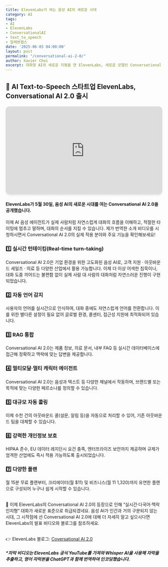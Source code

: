 ```yaml
---
title: ElevenLabs가 여는 음성 AI의 새로운 시대
category: AI
tags:
- AI
- ElevenLabs
- ConversationalAI
- text_to_speech
- 일레븐랩스
date: '2025-06-03 04:00:00'
layout: post
permalink: "/conversational-ai-2-0/"
author: Xavier Choi
excerpt: 대화형 AI의 새로운 지평을 연 ElevenLabs, 새로운 모델인 Conversational AI 2.0을 발표하다.
---
```


## 📰 AI Text-to-Speech 스타트업 ElevenLabs, Conversational AI 2.0 출시


<iframe width="800" height="450" src="https://www.youtube.com/embed/nn_SHKGm2uE" frameborder="0" allowfullscreen style="max-width: 100%; width: 100%; height: auto; aspect-ratio: 16/9; display: block; margin: 1.275rem auto; border-radius: 0.75rem; box-shadow: 0 4px 6px -1px rgba(0, 0, 0, 0.1);"></iframe>

#### ElevenLabs가 5월 30일, 음성 AI의 새로운 시대를 여는 Conversational AI 2.0을 공개했습니다.

이제 AI 음성 에이전트가 실제 사람처럼 자연스럽게 대화의 흐름을 이해하고, 적절한 타이밍에 멈추고 말하며, 대화의 순서를 지킬 수 있습니다. 제가 번역한 소개 비디오를 시청하시면서 Conversational AI 2.0의 실제 적용 분야와 주요 기능을 확인해보세요!


### 1️⃣ 실시간 턴테이킹(Real-time turn-taking)
Conversational AI 2.0은 기업 환경을 위한 고도화된 음성 AI로, 고객 지원 · 아웃바운드 세일즈 · 의료 등 다양한 산업에서 활용 가능합니다. 이제 더 이상 어색한 침묵이나, 대화 도중 끼어드는 불편함 없이 실제 사람 대 사람의 대화처럼 자연스러운 진행이 구현되었습니다.

### 2️⃣ 자동 언어 감지
사용자의 언어를 실시간으로 인식하여, 대화 중에도 자연스럽게 언어를 전환합니다. 이를 위한 별다른 설정이 필요 없어 글로벌 환경, 콜센터, 접근성 지원에 최적화되어 있습니다.

### 3️⃣ RAG 통합
Conversational AI 2.0는 제품 정보, 의료 문서, 내부 FAQ 등 실시간 데이터베이스에 접근해 정확하고 맥락에 맞는 답변을 제공합니다.

### 4️⃣ 멀티모달·멀티 캐릭터 에이전트
Conversational AI 2.0는 음성과 텍스트 등 다양한 채널에서 작동하며, 브랜드별 또는 목적에 맞는 다양한 페르소나를 정의할 수 있습니다.

### 5️⃣ 대규모 자동 콜링
이제 수천 건의 아웃바운드 콜(설문, 알림 등)을 자동으로 처리할 수 있어, 기존 아웃바운드 팀을 대체할 수 있습니다.

### 6️⃣ 강력한 개인정보 보호
HIPAA 준수, EU 데이터 레지던시 요건 충족, 엔터프라이즈 보안까지 제공하며 규제가 엄격한 산업에도 즉시 적용 가능하도록 출시되었습니다.

### 7️⃣ 다양한 플랜
월 15분 무료 플랜부터, 크리에이터(월 $11) 및 비즈니스(월 $11~$1,320)까지 유연한 플랜으로 구성되어 누구나 쉽게 시작할 수 있습니다.<br><br>


🧐 이제 ElevenLabs의 Conversational AI 2.0의 등장으로 인해 “실시간·다국어·맥락 인지형” 대화가 새로운 표준으로 취급되겠네요. 음성 AI가 인간과 거의 구분되지 않는 시대, 그 시작점에 선 Conversational AI 2.0에 대해 더 자세히 알고 싶으시다면 ElevenLabs의 발표 비디오와 블로그를 참조하세요.<br><br>

👉 ElevenLabs 블로그: [Coversational AI 2.0](https://elevenlabs.io/blog/conversational-ai-2-0)

##### *자막 비디오는 ElevenLabs 공식 YouTube를 가져와 Whisper AI을 사용해 자막을 추출하고, 영어 자막본을 ChatGPT과 함께 번역하여 인코딩했습니다.
